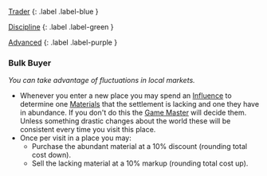 
[Trader](Game/Character-Development#Trader)
{: .label .label-blue }

[Discipline](Game/Character-Development#Discipline)
{: .label .label-green }

[Advanced](Game/Character-Development#Advanced)
{: .label .label-purple }
### Bulk Buyer
*You can take advantage of fluctuations in local markets.*
* Whenever you enter a new place you may spend an [Influence](Game/Blocks/Influence) to determine one [Materials](Game/Materials) that the settlement is lacking and one they have in abundance. If you don't do this the [Game Master](Game/Core/Terminology#Game%20Master) will decide them. Unless something drastic changes about the world these will be consistent every time you visit this place.
* Once per visit in a place you may:
	* Purchase the abundant material at a 10% discount (rounding total cost down).
	* Sell the lacking material at a 10% markup (rounding total cost up).
